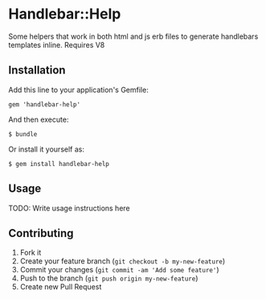 # Handlebar::Help

Some helpers that work in both html and js erb files to generate handlebars templates inline. Requires V8

## Installation

Add this line to your application's Gemfile:

    gem 'handlebar-help'

And then execute:

    $ bundle

Or install it yourself as:

    $ gem install handlebar-help

## Usage

TODO: Write usage instructions here

## Contributing

1. Fork it
2. Create your feature branch (`git checkout -b my-new-feature`)
3. Commit your changes (`git commit -am 'Add some feature'`)
4. Push to the branch (`git push origin my-new-feature`)
5. Create new Pull Request
